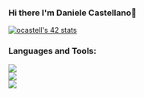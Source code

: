 ### Hi there I'm Daniele Castellano👋
[![ocastell's 42 stats](https://badge42.vercel.app/api/v2/cliyd5v1q003008l6ye5s8143/stats?cursusId=21&coalitionId=283)](https://github.com/JaeSeoKim/badge42)
<!--
**TheJocker94/TheJocker94** is a ✨ _special_ ✨ repository because its `README.md` (this file) appears on your GitHub profile.



Here are some ideas to get you started:

- 🔭 I’m currently working on ...
- 🌱 I’m currently learning ...
- 👯 I’m looking to collaborate on ...
- 🤔 I’m looking for help with ...
- 💬 Ask me about ...
- 📫 How to reach me: ...
- 😄 Pronouns: ...
- ⚡ Fun fact: ...
-->

### Languages and Tools:
<p align="left">
    <img src="https://skillicons.dev/icons?i=linux,c,cpp,bash,vscode,vim,git"/>
    <br>
    <img src="https://skillicons.dev/icons?i=typescript,javascript,html,css,nodejs,nextjs,nestjs"/>
    <br>
    <img src="https://skillicons.dev/icons?i=vuejs,github"/>
</p>

<!--
<a href="https://www.instagram.com/eylon_vr/">![My Skills](https://skillicons.dev/icons?i=instagram)</a>
-->

